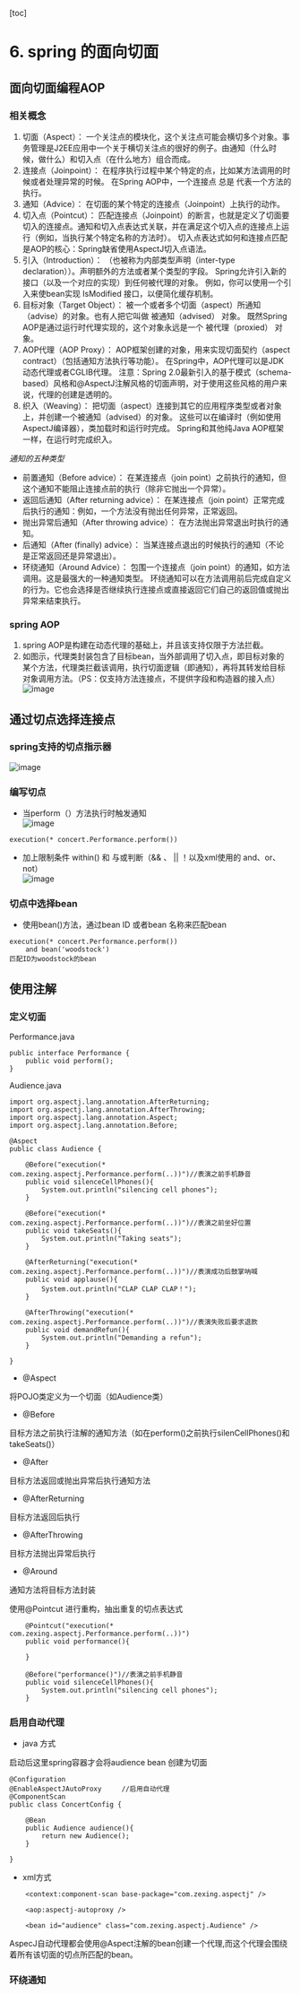 [toc]
# 6. spring 的面向切面
## 面向切面编程AOP
### 相关概念
1. 切面（Aspect）： 一个关注点的模块化，这个关注点可能会横切多个对象。事务管理是J2EE应用中一个关于横切关注点的很好的例子。由通知（什么时候，做什么）和切入点（在什么地方）组合而成。
2. 连接点（Joinpoint）： 在程序执行过程中某个特定的点，比如某方法调用的时候或者处理异常的时候。 在Spring AOP中，一个连接点 总是 代表一个方法的执行。 
3. 通知（Advice）： 在切面的某个特定的连接点（Joinpoint）上执行的动作。
4. 切入点（Pointcut）： 匹配连接点（Joinpoint）的断言，也就是定义了切面要切入的连接点。通知和切入点表达式关联，并在满足这个切入点的连接点上运行（例如，当执行某个特定名称的方法时）。 切入点表达式如何和连接点匹配是AOP的核心：Spring缺省使用AspectJ切入点语法。
5. 引入（Introduction）： （也被称为内部类型声明（inter-type declaration））。声明额外的方法或者某个类型的字段。 Spring允许引入新的接口（以及一个对应的实现）到任何被代理的对象。 例如，你可以使用一个引入来使bean实现 IsModified 接口，以便简化缓存机制。
6. 目标对象（Target Object）： 被一个或者多个切面（aspect）所通知（advise）的对象。也有人把它叫做 被通知（advised） 对象。 既然Spring AOP是通过运行时代理实现的，这个对象永远是一个 被代理（proxied） 对象。
7. AOP代理（AOP Proxy）： AOP框架创建的对象，用来实现切面契约（aspect contract）（包括通知方法执行等功能）。 在Spring中，AOP代理可以是JDK动态代理或者CGLIB代理。 注意：Spring 2.0最新引入的基于模式（schema-based）风格和@AspectJ注解风格的切面声明，对于使用这些风格的用户来说，代理的创建是透明的。
8. 织入（Weaving）： 把切面（aspect）连接到其它的应用程序类型或者对象上，并创建一个被通知（advised）的对象。 这些可以在编译时（例如使用AspectJ编译器），类加载时和运行时完成。 Spring和其他纯Java AOP框架一样，在运行时完成织入。<br>

*通知的五种类型*
- 前置通知（Before advice）： 在某连接点（join point）之前执行的通知，但这个通知不能阻止连接点前的执行（除非它抛出一个异常）。
- 返回后通知（After returning advice）： 在某连接点（join point）正常完成后执行的通知：例如，一个方法没有抛出任何异常，正常返回。
- 抛出异常后通知（After throwing advice）： 在方法抛出异常退出时执行的通知。
- 后通知（After (finally) advice）：  当某连接点退出的时候执行的通知（不论是正常返回还是异常退出）。
- 环绕通知（Around Advice）： 包围一个连接点（join point）的通知，如方法调用。这是最强大的一种通知类型。 环绕通知可以在方法调用前后完成自定义的行为。它也会选择是否继续执行连接点或直接返回它们自己的返回值或抛出异常来结束执行。

### spring AOP
1. spring AOP是构建在动态代理的基础上，并且该支持仅限于方法拦截。
2. 如图示，代理类封装包含了目标bean，当外部调用了切入点，即目标对象的某个方法，代理类拦截该调用，执行切面逻辑（即通知），再将其转发给目标对象调用方法。（PS：仅支持方法连接点，不提供字段和构造器的接入点）
![image](https://github.com/zhangzexing789/Picture/blob/master/Chapter0401.png?raw=true)
## 通过切点选择连接点
### spring支持的切点指示器
![image](https://github.com/zhangzexing789/Picture/blob/master/Chapter0402.png)
### 编写切点
- 当perform（）方法执行时触发通知<br>
![image](https://github.com/zhangzexing789/Picture/blob/master/Chapter0403.png)
```
execution(* concert.Performance.perform())
```
- 加上限制条件 within() 和 与或判断（&& 、 || ！以及xml使用的 and、or、not）<br>
![image](https://github.com/zhangzexing789/Picture/blob/master/Chapter0404.png)
### 切点中选择bean
- 使用bean()方法，通过bean ID 或者bean 名称来匹配bean
```
execution(* concert.Performance.perform())
    and bean('woodstock')
匹配ID为woodstock的bean
```
## 使用注解
### 定义切面
Performance.java
```
public interface Performance {
    public void perform();
}
```
Audience.java
```
import org.aspectj.lang.annotation.AfterReturning;
import org.aspectj.lang.annotation.AfterThrowing;
import org.aspectj.lang.annotation.Aspect;
import org.aspectj.lang.annotation.Before;

@Aspect
public class Audience {

    @Before("execution(* com.zexing.aspectj.Performance.perform(..))")//表演之前手机静音
    public void silenceCellPhones(){
        System.out.println("silencing cell phones");
    }

    @Before("execution(* com.zexing.aspectj.Performance.perform(..))")//表演之前坐好位置
    public void takeSeats(){
        System.out.println("Taking seats");
    }

    @AfterReturning("execution(* com.zexing.aspectj.Performance.perform(..))")//表演成功后鼓掌呐喊
    public void applause(){
        System.out.println("CLAP CLAP CLAP！");
    }

    @AfterThrowing("execution(* com.zexing.aspectj.Performance.perform(..))")//表演失败后要求退款
    public void demandRefun(){
        System.out.println("Demanding a refun");
    }
    
}
```

- @Aspect 

将POJO类定义为一个切面（如Audience类）
- @Before  

目标方法之前执行注解的通知方法（如在perform()之前执行silenCellPhones()和takeSeats()）
- @After 

目标方法返回或抛出异常后执行通知方法
- @AfterReturning

目标方法返回后执行
- @AfterThrowing 

目标方法抛出异常后执行
- @Around 

通知方法将目标方法封装

使用@Pointcut 进行重构，抽出重复的切点表达式

```
    @Pointcut("execution(* com.zexing.aspectj.Performance.perform(..))")
    public void performance(){
    
    }

    @Before("performance()")//表演之前手机静音
    public void silenceCellPhones(){
        System.out.println("silencing cell phones");
    }
```
### 启用自动代理
- java 方式

启动后这里spring容器才会将audience bean 创建为切面
```
@Configuration
@EnableAspectJAutoProxy     //启用自动代理
@ComponentScan
public class ConcertConfig {

    @Bean
    public Audience audience(){
        return new Audience();
    }

}

```
- xml方式
```
    <context:component-scan base-package="com.zexing.aspectj" />

    <aop:aspectj-autoproxy />

    <bean id="audience" class="com.zexing.aspectj.Audience" />
```
AspecJ自动代理都会使用@Aspect注解的bean创建一个代理,而这个代理会围绕着所有该切面的切点所匹配的bean。
### 环绕通知







